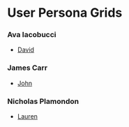 # User Persona Grids

### Ava Iacobucci
- [David](https://docs.google.com/presentation/d/1bWd-g8IXXNtnDR6AkQX_cFiRGOTwh4kg3jYmDz2sDxE/edit?usp=drive_link)

### James Carr
- [John](https://docs.google.com/presentation/d/1eRaxv_687cSz9V4upC8l5tJVOCZrg7LF8yGP7rc1Lcc/edit?usp=sharing)

### Nicholas Plamondon
- [Lauren](https://docs.google.com/presentation/d/12CYYiCxa7VaiL7OsUo4zTznMPdTBHlsKgi63OkWh854/edit?usp=sharing)
